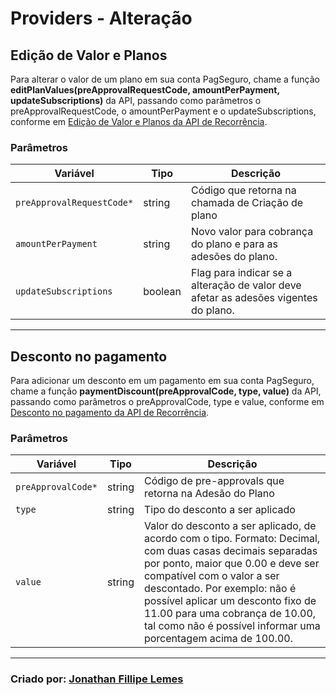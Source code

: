 # Providers - Alteração

## Edição de Valor e Planos
Para alterar o valor de um plano em sua conta PagSeguro, chame a função **editPlanValues(preApprovalRequestCode, amountPerPayment, updateSubscriptions)** da API, passando como parâmetros o preApprovalRequestCode, o amountPerPayment e o updateSubscriptions, conforme em <a href="https://dev.pagseguro.uol.com.br/reference/api-recorrencia#edi%C3%A7%C3%A3o-de-valor-e-planos">Edição de Valor e Planos da API de Recorrência</a>.

### Parâmetros
<table class="params">
   <thead>
      <tr>
         <th>Variável</th>
         <th>Tipo</th>
         <th class="last">Descrição</th>
      </tr>
   </thead>
   <tbody>
      <tr>
         <td class="name"><code>preApprovalRequestCode*</code></td>
         <td class="type">
            <span class="param-type">string</span>
         </td>
         <td class="description last">Código que retorna na chamada de Criação de plano</td>
      </tr>
      <tr>
         <td class="name"><code>amountPerPayment</code></td>
         <td class="type">
            <span class="param-type">string</span>
         </td>
         <td class="description last">Novo valor para cobrança do plano e para as adesões do plano.</td>
      </tr>
      <tr>
         <td class="name"><code>updateSubscriptions</code></td>
         <td class="type">
            <span class="param-type">boolean</span>
         </td>
         <td class="description last">Flag para indicar se a alteração de valor deve afetar as adesões vigentes do plano.</td>
      </tr>
    </tbody>
</table>

---

## Desconto no pagamento
Para adicionar um desconto em um pagamento em sua conta PagSeguro, chame a função **paymentDiscount(preApprovalCode, type, value)** da API, passando como parâmetros o preApprovalCode, type e value, conforme em <a href="https://dev.pagseguro.uol.com.br/reference/api-recorrencia#desconto-no-pagamento">Desconto no pagamento da API de Recorrência</a>.

### Parâmetros
<table class="params">
   <thead>
      <tr>
         <th>Variável</th>
         <th>Tipo</th>
         <th class="last">Descrição</th>
      </tr>
   </thead>
   <tbody>
      <tr>
         <td class="name"><code>preApprovalCode*</code></td>
         <td class="type">
            <span class="param-type">string</span>
         </td>
         <td class="description last">Código de pre-approvals que retorna na Adesão do Plano</td>
      </tr>
      <tr>
         <td class="name"><code>type</code></td>
         <td class="type">
            <span class="param-type">string</span>
         </td>
         <td class="description last">Tipo do desconto a ser aplicado</td>
      </tr>
      <tr>
         <td class="name"><code>value</code></td>
         <td class="type">
            <span class="param-type">string</span>
         </td>
         <td class="description last">Valor do desconto a ser aplicado, de acordo com o tipo. Formato: Decimal, com duas casas decimais separadas por ponto, maior que 0.00 e deve ser compatível com o valor a ser descontado. Por exemplo: não é possível aplicar um desconto fixo de 11.00 para uma cobrança de 10.00, tal como não é possível informar uma porcentagem acima de 100.00.</td>
      </tr>
    </tbody>
</table>

---

### Criado por: [Jonathan Fillipe Lemes](https://github.com/JonathanLemes/)